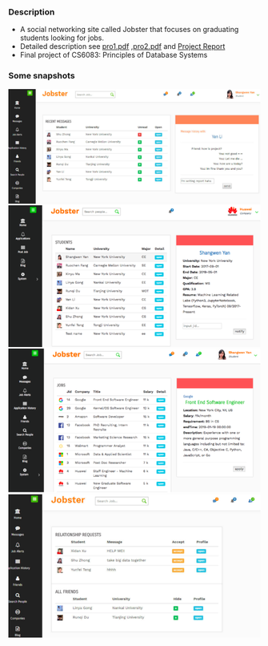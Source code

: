 ### Description
* A social networking site called Jobster that focuses on graduating students looking for jobs.
* Detailed description see [pro1.pdf](https://github.com/Shangwen-Yan/Jobster/blob/master/pro1.pdf) ,[pro2.pdf](https://github.com/Shangwen-Yan/Jobster/blob/master/pro2.pdf) and  [Project Report](https://github.com/Shangwen-Yan/Jobster/blob/master/Project%20Report.pdf)
* Final project of CS6083: Principles of Database Systems
### Some snapshots
![Screen Shot 2018-05-20 at 09.10.26.png](https://github.com/Shangwen-Yan/Jobster/blob/master/resources/2D65838D56E34AE35B4481A560385310.png)
![Screen Shot 2018-05-20 at 09.09.58.png](https://github.com/Shangwen-Yan/Jobster/blob/master/resources/4B05E90EF895C6D27B3EAF4E4C525132.png)
![Screen Shot 2018-05-20 at 09.05.44.png](https://github.com/Shangwen-Yan/Jobster/blob/master/resources/5E99884846A5136156D75A38087EB52E.png)
![Screen Shot 2018-05-20 at 09.05.22.png](https://github.com/Shangwen-Yan/Jobster/blob/master/resources/BF577E5C6071573A2BE7A6E7CD13DA2F.png)
